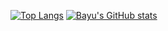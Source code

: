[![Top Langs](https://github-readme-stats.vercel.app/api/top-langs/?username=Yuu18id&layout=compact)](https://github.com/anuraghazra/github-readme-stats)
[![Bayu's GitHub stats](https://github-readme-stats.vercel.app/api?username=Yuu18id)](https://github.com/anuraghazra/github-readme-stats)


<!--
**Yuu18id/Yuu18id** is a ✨ _special_ ✨ repository because its `README.md` (this file) appears on your GitHub profile.

Here are some ideas to get you started:

- 🔭 I’m currently working on ...
- 🌱 I’m currently learning ...
- 👯 I’m looking to collaborate on ...
- 🤔 I’m looking for help with ...
- 💬 Ask me about ...
- 📫 How to reach me: ...
- 😄 Pronouns: ...
- ⚡ Fun fact: ...
-->
